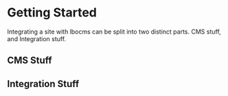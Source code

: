 Getting Started
===============

Integrating a site with lbocms can be split into two distinct parts. CMS stuff, and Integration stuff.

CMS Stuff
---------



Integration Stuff
-----------------
